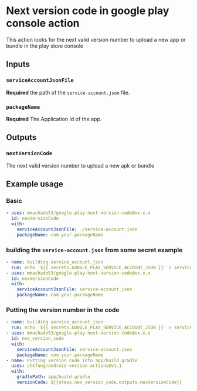 # Next version code in google play console action

This action looks for the next valid version number to upload a new app or bundle in the play store console

## Inputs

### `serviceAccountJsonFile`

**Required** the path of the `service-account.json` file.

### `packageName`

**Required** The Application Id of the app.

## Outputs

### `nextVersionCode`

The next valid version number to upload a new apk or bundle

## Example usage

### Basic

```yaml
- uses: mmachado53/google-play-next-version-code@vx.x.x
  id: nexVersionCode
  with:
    serviceAccountJsonFile: ./service-account.json
    packageName: com.your.packageName
```

### building the `service-account.json` from some secret example

```yaml
- name: building service_account.json
  run: echo '${{ secrets.GOOGLE_PLAY_SERVICE_ACCOUNT_JSON }}' > service_account.json
- uses: mmachado53/google-play-next-version-code@vx.x.x
  id: nexVersionCode
  with:
    serviceAccountJsonFile: service-account.json
    packageName: com.your.packageName
```

### Putting the version number in the code

```yaml
- name: building service_account.json
  run: echo '${{ secrets.GOOGLE_PLAY_SERVICE_ACCOUNT_JSON }}' > service_account.json
- uses: mmachado53/google-play-next-version-code@vx.x.x
  id: nex_version_code
  with:
    serviceAccountJsonFile: service-account.json
    packageName: com.your.packageName
- name: Putting version code into app/build.gradle
  uses: chkfung/android-version-actions@v1.1
  with:
    gradlePath: app/build.gradle
    versionCode: ${{steps.nex_version_code.outputs.nexVersionCode}}
```


